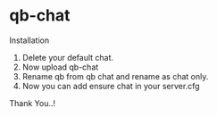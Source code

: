 # qb-chat

Installation
1. Delete your default chat.
2. Now upload qb-chat
3. Rename qb from qb chat and rename as chat only.
4. Now you can add ensure chat in your server.cfg

Thank You..!
